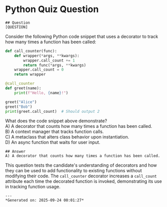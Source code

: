 # Python Quiz Question
    
    ## Question
    [QUESTION]  
Consider the following Python code snippet that uses a decorator to track how many times a function has been called:

```python
def call_counter(func):
    def wrapper(*args, **kwargs):
        wrapper.call_count += 1
        return func(*args, **kwargs)
    wrapper.call_count = 0
    return wrapper

@call_counter
def greet(name):
    print(f"Hello, {name}!")

greet("Alice")
greet("Bob")
print(greet.call_count)  # Should output 2
```

What does the code snippet above demonstrate?  
A) A decorator that counts how many times a function has been called.  
B) A context manager that tracks function calls.  
C) A metaclass that alters class behavior upon instantiation.  
D) An async function that waits for user input.
    
    ## Answer
    A) A decorator that counts how many times a function has been called.

This question tests the candidate's understanding of decorators and how they can be used to add functionality to existing functions without modifying their code. The `call_counter` decorator increases a `call_count` attribute each time the decorated function is invoked, demonstrating its use in tracking function usage.
    
    ---
    *Generated on: 2025-09-24 00:01:27*
    